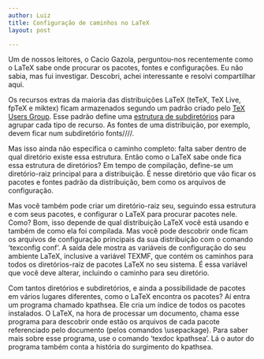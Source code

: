 ```yaml
---
author: Luiz
title: Configuração de caminhos no LaTeX
layout: post

---
```

Um de nossos leitores, o Cacio Gazola, perguntou-nos recentemente como o LaTeX sabe onde procurar os pacotes, fontes e configurações. Eu não sabia, mas fui investigar. Descobri, achei interessante e resolvi compartilhar aqui.

Os recursos extras da maioria das distribuições LaTeX (teTeX, TeX Live, fpTeX e miktex) ficam armazenados segundo um padrão criado pelo [TeX Users Group][1]. Esse padrão define uma [estrutura de subdiretórios][2] para agrupar cada tipo de recurso. As fontes de uma distribuição, por exemplo, devem ficar num subdiretório fonts/<tipo>/<origem>/<nome>/.

Mas isso ainda não especifica o caminho completo: falta saber dentro de qual diretório existe essa estrutura. Então como o LaTeX sabe onde fica essa estrutura de diretórios? Em tempo de compilação, define-se um diretório-raiz principal para a distribuição. É nesse diretório que vão ficar os pacotes e fontes padrão da distribuição, bem como os arquivos de configuração.

Mas você também pode criar um diretório-raiz seu, seguindo essa estrutura e com seus pacotes, e configurar o LaTeX para procurar pacotes nele. Como? Bom, isso depende de qual distribuição LaTeX você está usando e também de como ela foi compilada. Mas você pode descobrir onde ficam os arquivos de configuração principais da sua distribuição com o comando ‘texconfig conf’. A saída dele mostra as variáveis de configuração do seu ambiente LaTeX, inclusive a variável TEXMF, que contém os caminhos para todos os diretórios-raiz de pacotes LaTeX no seu sistema. É essa variável que você deve alterar, incluindo o caminho para seu diretório.

Com tantos diretórios e subdiretórios, e ainda a possibilidade de pacotes em vários lugares diferentes, como o LaTeX encontra os pacotes? Aí entra um programa chamado kpathsea. Ele cria um índice de todos os pacotes instalados. O LaTeX, na hora de processar um documento, chama esse programa para descobrir onde estão os arquivos de cada pacote referenciado pelo documento (pelos comandos \usepackage). Para saber mais sobre esse programa, use o comando ‘texdoc kpathsea’. Lá o autor do programa também conta a história do surgimento do kpathsea. 














 [1]: http://www.tug.org
 [2]: http://www.tug.org/texinfohtml/tds.html#Top_002dlevel-directories





